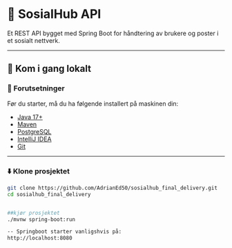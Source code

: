 # 🧠 SosialHub API

Et REST API bygget med Spring Boot for håndtering av brukere og poster i et sosialt nettverk.

---

## 🚀 Kom i gang lokalt

### 🔧 Forutsetninger

Før du starter, må du ha følgende installert på maskinen din:

- [Java 17+](https://adoptopenjdk.net/)
- [Maven](https://maven.apache.org/download.cgi)
- [PostgreSQL](https://www.postgresql.org/download/)
- [IntelliJ IDEA](https://www.jetbrains.com/idea/)
- [Git](https://git-scm.com/)

---

### ⬇️ Klone prosjektet

```bash
git clone https://github.com/AdrianEd50/sosialhub_final_delivery.git
cd sosialhub_final_delivery


##kjør prosjektet
./mvnw spring-boot:run

-- Springboot starter vanligshvis på:
http://localhost:8080
